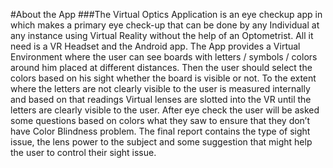 #About the App
###The Virtual Optics Application is an eye checkup app in which makes a primary eye check-up that can be done by any Individual at any instance using Virtual Reality without the help of an Optometrist. All it need is a VR Headset and the Android app. The App provides a Virtual Environment where the user can see boards with letters / symbols / colors around him placed at different distances. Then the user should select the colors based on his sight whether the board is visible or not. To the extent where the letters are not clearly visible to the user is measured internally and based on that readings Virtual lenses are slotted into the VR until the letters are clearly visible to the user. After eye check the user will be asked some questions based on colors what they saw to ensure that they don’t have Color Blindness problem. The final report contains the type of sight issue, the lens power to the subject and some suggestion that might help the user to control their sight issue. 
